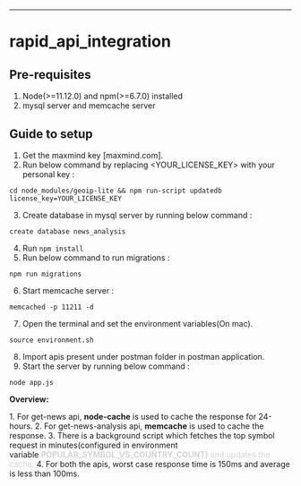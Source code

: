#

- - -

# rapid\_api\_integration

## Pre-requisites

1. Node(>=11.12.0) and npm(>=6.7.0) installed
2. mysql server and memcache server

## Guide to setup

1. Get the maxmind key [maxmind.com].
2. Run below command by replacing <YOUR\_LICENSE\_KEY> with your personal key :

```
cd node_modules/geoip-lite && npm run-script updatedb license_key=YOUR_LICENSE_KEY
```

3. Create database in mysql server by running below command :

```
create database news_analysis
```

4. Run `npm install`
5. Run below command to run migrations :

```
npm run migrations
```

6. Start memcache server :

```
memcached -p 11211 -d
```

7. Open the terminal and set the environment variables(On mac).

```
source environment.sh
```

8. Import apis present under postman folder in postman application.
9. Start the server by running below command :

```
node app.js
```

**Overview:**

1\. For get\-news api\, **node-cache** is used to cache the response for 24-hours.
2\. For get\-news\-analysis api\, **memcache** is used to cache the response.
3\. There is a background script which fetches the top symbol request in minutes\(configured in environment variable <span class="colour" style="color:rgb(212, 212, 212)">**POPULAR\_SYMBOL\_VS\_COUNTRY\_COUNT)** and updates the cache.</span>
4\. For both the apis\, worst case response time is 150ms and average is less than 100ms\.